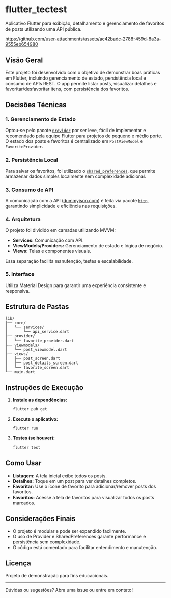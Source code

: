 # flutter_tectest

Aplicativo Flutter para exibição, detalhamento e gerenciamento de favoritos de posts utilizando uma API pública.



https://github.com/user-attachments/assets/ac42badc-2788-459d-8a3a-9555eb654980



## Visão Geral

Este projeto foi desenvolvido com o objetivo de demonstrar boas práticas em Flutter, incluindo gerenciamento de estado, persistência local e consumo de APIs REST. O app permite listar posts, visualizar detalhes e favoritar/desfavoritar itens, com persistência dos favoritos.

## Decisões Técnicas

### 1. **Gerenciamento de Estado**

Optou-se pelo pacote [`provider`](https://pub.dev/packages/provider) por ser leve, fácil de implementar e recomendado pela equipe Flutter para projetos de pequeno e médio porte. O estado dos posts e favoritos é centralizado em `PostViewModel` e `FavoriteProvider`.

### 2. **Persistência Local**

Para salvar os favoritos, foi utilizado o [`shared_preferences`](https://pub.dev/packages/shared_preferences), que permite armazenar dados simples localmente sem complexidade adicional.

### 3. **Consumo de API**

A comunicação com a API ([dummyjson.com](https://dummyjson.com)) é feita via pacote [`http`](https://pub.dev/packages/http), garantindo simplicidade e eficiência nas requisições.

### 4. **Arquitetura**

O projeto foi dividido em camadas utilizando MVVM:

- **Services:** Comunicação com API.
- **ViewModels/Providers:** Gerenciamento de estado e lógica de negócio.
- **Views:** Telas e componentes visuais.

Essa separação facilita manutenção, testes e escalabilidade.

### 5. **Interface**

Utiliza Material Design para garantir uma experiência consistente e responsiva.

## Estrutura de Pastas

```
lib/
├── core/
│   └── services/
│       └── api_service.dart
├── provider/
│   └── favorite_provider.dart
├── viewmodels/
│   └── post_viewmodel.dart
├── views/
│   ├── post_screen.dart
│   ├── post_details_screen.dart
│   └── favorite_screen.dart
└── main.dart
```

## Instruções de Execução

1. **Instale as dependências:**

   ```sh
   flutter pub get
   ```

2. **Execute o aplicativo:**

   ```sh
   flutter run
   ```

3. **Testes (se houver):**
   ```sh
   flutter test
   ```

## Como Usar

- **Listagem:** A tela inicial exibe todos os posts.
- **Detalhes:** Toque em um post para ver detalhes completos.
- **Favoritar:** Use o ícone de favorito para adicionar/remover posts dos favoritos.
- **Favoritos:** Acesse a tela de favoritos para visualizar todos os posts marcados.

## Considerações Finais

- O projeto é modular e pode ser expandido facilmente.
- O uso de Provider e SharedPreferences garante performance e persistência sem complexidade.
- O código está comentado para facilitar entendimento e manutenção.

## Licença

Projeto de demonstração para fins educacionais.

---

Dúvidas ou sugestões? Abra uma issue ou entre em contato!
